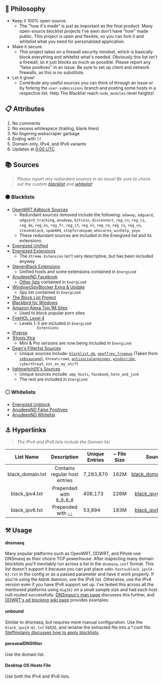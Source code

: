 <!DOCTYPE html>
<html xmlns="http://www.w3.org/1999/xhtml">
<body>
  <h2 id="-philosophy">🧠 Philosophy</h2>
  <ul>
    <li>Keep it 100% open-source.
      <ul>
        <li>The "how it's made" is just as important as the final
        product. Many open-source blocklist projects I've seen
        don't have "how" made public. This project is open and
        flexible, so you can fork it and whitelist what you need
        for personalized application.</li>
      </ul>
    </li>
    <li>Make it secure.
      <ul>
        <li>This project takes on a firewall security mindset, which
        is basically block everything and whitelist what's needed.
        Obviously this list isn't a firewall, so it just blocks as
        much as possible. Please report any "false positives" in an
        issue. Be sure to set up client and network firewalls, as
        this is no substitute.</li>
      </ul>
    </li>
    <li>Let it grow!
      <ul>
        <li>Contribute any useful sources you can think of through
        an issue or by forking the <code>user-submissions</code> branch
        and posting some hosts in a respective list. Help The Blacklist
        reach <code>node_modules</code>-level heights!</li>
      </ul>
    </li>
  </ul>
  <h2 id="-attributes">📋 Attributes</h2>
  <ol>
    <li>No comments</li>
    <li>No excess whitespace (trailing, blank lines)</li>
    <li>No lingering webscraper garbage</li>
    <li>Ending with <code>lf</code></li>
    <li>Domain-only, IPv4, and IPv6 variants</li>
    <li>Updates at <a href=
    "https://www.timeanddate.com/time/zone/timezone/utc">0:00
    UTC</a>
    </li>
  </ol>
  <h2 id="-sources">📚 Sources</h2>
  <blockquote>
    <p>
      <em>Please report any redundant sources in an issue!</em>
      <em>Be sure to check out the custom <a href="https://github.com/T145/the-blacklist/blob/user-submissions/blacklist.txt">blacklist</a>
      and <a href="https://github.com/T145/the-blacklist/blob/user-submissions/whitelist.txt">whitelist</a>!</em>
    </p>
  </blockquote>
  <h3 id="-blacklists">⚫ Blacklists</h3>
  <ul>
    <li>
      <a href=
      "https://github.com/openwrt/packages/blob/master/net/adblock/files/adblock.sources">
      OpenWRT Adblock Sources</a>
      <ul>
        <li>Redundant sources removed include the following:
        <code>adaway</code>, <code>adguard</code>,
        <code>adguard_tracking</code>, <code>anudeep</code>,
        <code>bitcoin</code>, <code>disconnect</code>,
        <code>reg_cn</code>, <code>reg_cz</code>,
        <code>reg_de</code>, <code>reg_es</code>,
        <code>reg_fr</code>, <code>reg_it</code>,
        <code>reg_nl</code>, <code>reg_ro</code>,
        <code>reg_ru</code>, <code>reg_vn</code>,
        <code>stevenblack</code>, <code>spam404</code>,
        <code>stopforumspam</code>, <code>whocares</code>,
        <code>winhelp</code>, <code>yoyo</code></li>
        <li>These redundant sources are included in the Energized
        list and its extensions</li>
      </ul>
    </li>
    <li>
      <a href=
      "https://github.com/EnergizedProtection/block#packs-2">Energized
      Unified</a>
    </li>
    <li>
      <a href=
      "https://github.com/EnergizedProtection/block#extensions-2">Energized
      Extensions</a>
      <ul>
        <li>The <code>Xtreme Extension</code> isn't very
        descriptive, but has been included anyway</li>
      </ul>
    </li>
    <li>
      <a href=
      "https://github.com/StevenBlack/hosts/tree/master/extensions">
      StevenBlack Extensions</a>
      <ul>
        <li>Unified hosts and some extensions contained in
        <code>Energized</code></li>
      </ul>
    </li>
    <li>
      <a href=
      "https://raw.githubusercontent.com/anudeepND/blacklist/master/facebook.txt">
      AnudeepND Facebook</a>
      <ul>
        <li>
          <a href="https://github.com/anudeepND/blacklist">Other
          lists</a> contained in <code>Energized</code>
        </li>
      </ul>
    </li>
    <li>
      <a href=
      "https://github.com/crazy-max/WindowsSpyBlocker/tree/master/data/hosts">
      WindowsSpyBlocker Extra &amp; Update</a>
      <ul>
        <li>Spy list contained in <code>Energized</code></li>
      </ul>
    </li>
    <li>
      <a href="https://blocklistproject.github.io/Lists/">The Block
      List Project</a>
    </li>
    <li>
      <a href="https://getblackbird.net/blacklist/hosts/">Blackbird
      for Windows</a>
    </li>
    <li>
      <a href="https://www.alexa.com/topsites">
      Amazon Alexa Top 1M Sites</a>
      <ul>
        <li>Used to block popular porn sites</li>
      </ul>
    </li>
    <li>
      <a href="https://github.com/firehol/blocklist-ipsets">FireHOL
      Level 4</a>
      <ul>
        <li>Levels 1-3 are included in <code>Energized
        Extensions</code></li>
      </ul>
    </li>
    <li>
      <a href="http://ipverse.net/">IPverse</a>
    </li>
    <li>
      <a href="https://github.com/badmojr/1Hosts">1Hosts Xtra</a>
      <ul>
        <li>Mini &amp; Pro versions are now being included in
        <code>Energized</code></li>
      </ul>
    </li>
    <li>
      <a href=
      "https://github.com/hl2guide/Filterlist-for-AdGuard-or-PiHole">
      Dean's Filterlist Sources</a>
      <ul>
        <li>Unique sources include: <a href=
        "https://www.blocklist.de/en/index.html"><code>blocklist_de</code></a>,
        <a href=
        "https://hostfiles.frogeye.fr/"><code>geoffrey_frogeye</code></a>
        (Taken from <a href=
        "https://sebsauvage.net/hosts/hosts"><code>sebsauvage</code></a>),
        <code>threatcrowd</code>, <a href=
        "https://github.com/TheAntiSocialEngineer/AntiSocial-BlockList-UK-Community">
          <code>antisocialengineer</code></a>,
          <a href="https://controld.com/static/e08e8c03918a7abb574c2884a5a177f3/a45dc/filters-tablet%402x.png"><code>windscribe</code></a>, <code>cyberthreat</code>,
          <code>not_on_my_shift</code>
        </li>
      </ul>
    </li>
    <li>
      <a href="https://github.com/lightswitch05/hosts/tree/master/docs/lists">lightswitch05's Sources</a>
      <ul>
        <li>Unique sources include: <code>amp_hosts</code>, <code>facebook</code>, <code>hate_and_junk</code></li>
        <li>The rest are included in <code>Energized</code></li>
      </ul>
    </li>
  </ul>
  <h3 id="-whitelists">⚪ Whitelists</h3>
  <ul>
    <li>
      <a href="https://github.com/EnergizedProtection/unblock#packs">Energized Unblock</a>
    </li>
    <li>
      <a href="https://github.com/anudeepND/blacklist/blob/master/miscellaneous/false-positives.txt">AnudeepND False Positives</a>
    </li>
    <li>
      <a href="https://github.com/anudeepND/whitelist#overview">AnudeepND Whitelist</a>
    </li>
  </ul>
  <h2 id="-hyperlinks">⚓ Hyperlinks</h2>
  <blockquote>
    <p><em>The IPv4 and IPv6 lists include the Domain list</em></p>
  </blockquote>
  <table>
    <thead>
      <tr>
        <th style="text-align:center">List Name</th>
        <th style="text-align:center">Description</th>
        <th>Unique Entries</th>
        <th>~ File Size</th>
        <th style="text-align:center">Source</th>
      </tr>
    </thead>
    <tbody>
      <tr>
        <td style="text-align:center">black_domain.txt</td>
        <td style="text-align:center">Contains regular host entries</td>
        <td id="domain-count">7,283,870</td>
        <td id="domain-filesize">162M</td>
        <td style="text-align:center">
          <a href=
          "https://github.com/T145/the-blacklist/releases/latest/download/black_domain.tar.gz">
          black_domain.tar.gz</a>
        </td>
      </tr>
      <tr>
        <td style="text-align:center">black_ipv4.txt</td>
        <td style="text-align:center">
          Prepended with <a href=
          "https://github.com/StevenBlack/hosts#we-recommend-using-0000-instead-of-127001">
          <code>0.0.0.0</code></a>
        </td>
        <td id="ipv4-count">406,173</td>
        <td id="ipv4-filesize">226M</td>
        <td style="text-align:center">
          <a href=
          "https://github.com/T145/the-blacklist/releases/latest/download/black_ipv4.tar.gz">
          black_ipv4.tar.gz</a>
        </td>
      </tr>
      <tr>
        <td style="text-align:center">black_ipv6.txt</td>
        <td style="text-align:center">
          Prepended with <a href=
          "https://stackoverflow.com/questions/40189084/what-is-ipv6-for-localhost-and-0-0-0-0">
          <code>::</code></a>
        </td>
        <td id="ipv6-count">53,894</td>
        <td id="ipv6-filesize">183M</td>
        <td style="text-align:center">
          <a href=
          "https://github.com/T145/the-blacklist/releases/latest/download/black_ipv6.tar.gz">
          black_ipv6.tar.gz</a>
        </td>
      </tr>
    </tbody>
  </table>
  <h2 id="-usage">⚒️ Usage</h2>
  <h4 id="dnsmasq">dnsmasq</h4>
  <p>Many popular platforms such as OpenWRT, DDWRT, and Pihole use
  DNSmasq as their choice TCP powerhouse. After inspecting many
  domain blocklists you'll inevitably run across a list in the
  <code>dnsmasq.conf</code> format. This list doesn't support it
  because you can just place
  <code>addn-hosts=black_ipv{4-6}.txt</code> in the config or as a
  passed parameter and have it work properly. If you're using the
  <code>RADVD</code> daemon, use the IPv6 list. Otherwise, use the IPv4 version
  even if you have IPv6 support set up. I've tested this
  across all the mentioned platforms using <code>dig{6}</code> on a
  small sample size and had each host null-routed successfully.
  <a href="https://thekelleys.org.uk/dnsmasq/docs/dnsmasq-man.html">DNSmasq's
  man page</a> discusses this further, and <a href=
  "https://wiki.dd-wrt.com/wiki/index.php/Ad_blocking">DDWRT's ad
  blocking wiki page</a> provides examples.</p>
  <h4 id="unbound">unbound</h4>
  <p>Similar to dnsmasq, but requires more manual configuration.
  Use the <code>black_ipv{4-6}.txt</code> list(s), and rename the
  extracted file into a *.conf file. <a href=
  "https://medium.com/@steffinstanly/unbound-dns-blocking-3567986a5735">
  Steffinstanly discusses how to apply blocklists</a>.</p>
  <h4 id="personaldnsfilter">personalDNSfilter</h4>
  <p>Use the domain list.</p>
  <h4 id="desktopos">Desktop OS Hosts File</h4>
  <p>Use both the IPv4 and IPv6 lists.</p>
</body>
</html>
